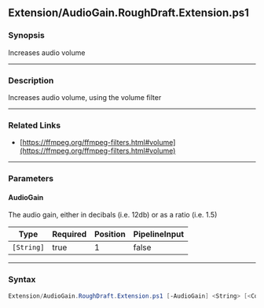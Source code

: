 Extension/AudioGain.RoughDraft.Extension.ps1
--------------------------------------------

### Synopsis
Increases audio volume

---

### Description

Increases audio volume, using the volume filter

---

### Related Links
* [https://ffmpeg.org/ffmpeg-filters.html#volume](https://ffmpeg.org/ffmpeg-filters.html#volume)

---

### Parameters
#### **AudioGain**
The audio gain, either in decibals (i.e. 12db) or as a ratio (i.e. 1.5)

|Type      |Required|Position|PipelineInput|
|----------|--------|--------|-------------|
|`[String]`|true    |1       |false        |

---

### Syntax
```PowerShell
Extension/AudioGain.RoughDraft.Extension.ps1 [-AudioGain] <String> [<CommonParameters>]
```
